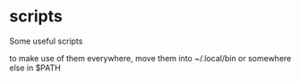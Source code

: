 # scripts
Some useful scripts

to make use of them everywhere, move them into ~/.local/bin or somewhere else in $PATH
